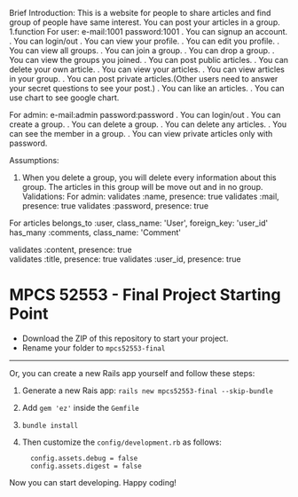 Brief Introduction:
This is a website for people to share articles and find group of people have same interest.
You can post your articles in a group.
1.function
For user:
e-mail:1001
password:1001
. You can signup an account.
. You can login/out
. You can view your profile.
. You can edit you profile.
. You can view all groups.
. You can join a group.
. You can drop a group.
. You can view the groups you joined.
. You can post public articles.
. You can delete your own article.
. You can view your articles.
. You can view articles in your group.
. You can post private articles.(Other users need to answer your secret questions to see your post.)
. You can like an articles.
. You can use chart to see google chart.

For admin:
e-mail:admin
password:password
. You can login/out
. You can create a group.
. You can delete a group.
. You can delete any articles.
. You can see the member in a group.
. You can view private articles only with password.



Assumptions:
1. When you delete a group, you will delete every information about this group. The articles in this group will be move out and in no group.
Validations:
For admin:
	validates :name, presence: true
	validates :mail, presence: true
	validates :password, presence: true

For articles
  belongs_to :user, class_name: 'User', foreign_key: 'user_id'
  has_many :comments, class_name: 'Comment'

  validates :content, presence: true  
  validates :title, presence: true
  validates :user_id, presence: true



# MPCS 52553 - Final Project Starting Point

* Download the ZIP of this repository to start your project.  
* Rename your folder to `mpcs52553-final`

<hr>

Or, you can create a new Rails app yourself and follow these steps:

1. Generate a new Rais app: `rails new mpcs52553-final --skip-bundle`
2. Add `gem 'ez'` inside the `Gemfile`
3. `bundle install`
4. Then customize the `config/development.rb` as follows:

    ```
      config.assets.debug = false
      config.assets.digest = false
    ```

Now you can start developing.  Happy coding!


